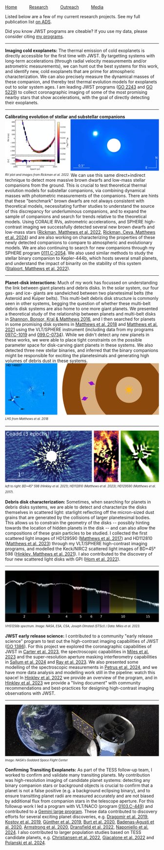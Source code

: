 [Home](index) &emsp; &emsp; [Research](research) &emsp; &emsp; [Outreach](outreach) &emsp; &emsp; [Media](media)
&emsp;

Listed below are a few of my current research projects. See my full publication list [on ADS](https://ui.adsabs.harvard.edu/public-libraries/3q9CQGufQNOelb8sO5DOpg).

Did you know JWST programs are citeable? If you use my data, please consider citing [my programs](https://ui.adsabs.harvard.edu/public-libraries/xFQUETUSR_-PVw69WskaFQ).

---
**Imaging cold exoplanets:** The thermal emission of cold exoplanets is directly accessible for the first time with JWST. By targetting systems with long-term accelerations (through radial velocity measurements and/or astrometric measurements), we can hunt out the best systems for this work, and identify new, cold exoplanets that are prime for atmospheric characterization. We can also precisely measure the dynamical masses of these companion, and thereby test thermal evolution models for exoplanets out to solar system ages. I am leading JWST programs ([GO 2243](https://www.stsci.edu/cgi-bin/get-proposal-info?id=2243&observatory=JWST&pi=1) and [GO 5229](https://www.stsci.edu/cgi-bin/get-proposal-info?id=5229&observatory=JWST&pi=1)) to collect coronagraphic imaging of some of the most promising nearby stars that show accelerations, with the goal of directly detecting their exoplanets.

---
**Calibrating evolution of stellar and substellar companions** 
[<img src="images/research/rickman22.png" alt="Two panels, showing on the left a radial velocity curve and on the right a high-contrast image with a visible stellar companion" />](https://ui.adsabs.harvard.edu/abs/2017ApJ...843L..12M/abstract)
<sup><sub>*RV plot and images from Rickman et al. 2022.*</sub></sup>
We can use this same direct+indirect technique to detect more massive brown dwarfs and low-mass stellar companions from the ground. This is crucial to test theoretical thermal evolution models for substellar companions, via combining dynamical masses with photometric measurements of the companions. There are hints that these "benchmark" brown dwarfs are not always consistent with theoretical models, necessitating further studies to understand the source of this discrepancy for underluminous companions, and to expand the sample of companions and search for trends relative to the theoretical models. Using CORALIE RVs, astrometric accelerations, and SPHERE high-contrast imaging we successfully detected several new brown dwarfs and low-mass stars ([Rickman, Matthews et al. 2022](https://ui.adsabs.harvard.edu/abs/2022A%26A...668A.140R/abstract), [Rickman, Ceva, Matthews et al. 2024](https://ui.adsabs.harvard.edu/abs/2024A%26A...684A..88R/abstract)) and are also working on characterizing the properties of these newly detected companions to compare to atmospheric and evolutionary models. We are also continuing to search for new companions through my SPHERE program [0111.C-2054](http://archive.eso.org/wdb/wdb/eso/approved_runs/query?tel=UT3&prog_id=111.24YA.001&period=111&remarks=%20).  We also used similar methods to study the stellar binary companion to Kepler-444b, which hosts several small planets, and understand the impact of binarity on the stability of this system ([Stalport, Matthews et al. 2022](https://ui.adsabs.harvard.edu/abs/2022A%26A...667A.128S/abstract)).

<!---
---

**Atmospheric studies with JWST spectroscopy:** Once we've detected these objects, we also want to characterize them! Free-floating brown dwarfs provide excellent analogs to giant exoplanet atmospheres, without some of the complications of having to remove light from a nearby star. I'm working with the MIRI Exoplanet GTO team to characterize cold nearby brown dwarfs, and will soon be leading a program to collect spectroscopy of the benchmark brown dwarf binary Eps Ind BA/BB over its full luminous range through JWST program [GO 5765](https://www.stsci.edu/cgi-bin/get-proposal-info?id=5765&observatory=JWST&pi=1).
-->

---

**Planet-disk interactions:** Much of my work has focussed on understanding the link between giant planets and debris disks. In the solar system, our four gas- and ice- giants are sandwiched between two planetesimal belts (the Asteroid and Kuiper belts). This multi-belt debris disk structure is commonly seen in other systems, begging the question of whether these multi-belt debris disk systems are also home to one more giant planets. We presented a theoretical study of the relationship between planets and multi-belt disks in [Shannon, Bonsor, Kral & Matthews 2016](https://ui.adsabs.harvard.edu/abs/2016MNRAS.462L.116S/abstract), and I then searched for planets in some promising disk systems in [Matthews et al. 2018](https://ui.adsabs.harvard.edu/abs/2018MNRAS.480.2757M/abstract) and [Matthews et al. 2021](https://ui.adsabs.harvard.edu/abs/2021AJ....161...78M/abstract) using the VLT/SPHERE instrument (including data from my programs [097.C-1019](http://archive.eso.org/wdb/wdb/eso/approved_runs/query?tel=UT3&prog_id=097.C-1019(A)&period=97&remarks=%20) and [099.C-0734](http://archive.eso.org/wdb/wdb/eso/approved_runs/query?tel=UT3&prog_id=099.C-0734(A)&period=99&remarks=%20)). While we didn't detect any new planets in these works, we were able to place tight constraints on the possible parameter space for disk-carving giant planets in these systems. We also detected three new stellar binaries, and inferred that the binary companions might be responsible for exciting the planetesimals and generating high volumes of debris dust in these systems.
[<img src="images/research/planetdisk.png" alt="High contrast image with several candidate companions masked, and a cartoon of two planets in a multi-belt debris disk" />](https://ui.adsabs.harvard.edu/abs/2018MNRAS.480.2757M/abstract)
<sup><sub>*LHS from Matthews et al. 2018*</sub></sup>

---
[<img src="images/research/threedisks.png" alt="Three panels showing high-contrast images of debris disks" />](https://ui.adsabs.harvard.edu/abs/2017ApJ...843L..12M/abstract)
<sup><sub>*left to right: BD+45° 598 (Hinkley et al. 2021); HD112810 (Matthews et al. 2023); HD129590 (Matthews et al. 2017).*</sub></sup>

**Debris disk characterization:** Sometimes, when searching for planets in debris disks systems, we are able to detect and characterize the disks themselves in scattered light: starlight reflecting off the micron-sized dust grains that are generated by the collisions of larger planetesimal bodies. This allows us to constrain the geometry of the disks -- possibly hinting towards the location of hidden planets in the disk -- and can also allow the compositions of these grain particles to be studied. I collected the first scattered light images of HD129590 ([Matthews et al. 2017](https://ui.adsabs.harvard.edu/abs/2017ApJ...843L..12M/abstract)) and HD112810 ([Matthews et al. 2023](https://ui.adsabs.harvard.edu/abs/2023A%26A...679A..58M/abstract)) through my VLT/SPHERE high-contrast imaging programs, and modelled the Keck/NIRC2 scattered light images of BD+45° 598 ([Hinkley, Matthews et al. 2021](https://ui.adsabs.harvard.edu/abs/2021ApJ...912..115H/abstract)). I also contributed to the discovery of four new scattered light disks with GPI ([Hom et al. 2022](https://ui.adsabs.harvard.edu/abs/2020AJ....159...31H/abstract)).

<!---
---

**The ISPY program:** I am a member of the NACO-ISPY (Imaging Survey for Planets around Young stars) program, a large program to "spy" planets in nearby protoplanetary & debris disks using NACO L' high-contrast imaging. A highlight of this work was a large study of 178 debris disks, to make predictions about the giant planets that are believed to be shaping these disks ([Pearce et al. 2022](https://ui.adsabs.harvard.edu/abs/2022A%26A...659A.135P/abstract)). Several of these targets are scheduled for JWST observations to search for those giant planets, including the remarkably eccentric HD53143 debris disk [Pearce & Matthews et al. program GO 3973](https://www.stsci.edu/cgi-bin/get-proposal-info?id=3973&observatory=JWST&pi=1). We also looked at the demographics of forming protoplanets, and the impact of extinction on the detectability of these objects [Cugno et al. 2023](https://ui.adsabs.harvard.edu/abs/2023A%26A...669A.145C/abstract).
-->

---
[<img src="images/research/vhs1256_crop.png" alt="Spectrum of VHS1256b" />](https://webbtelescope.org/contents/media/images/2023/105/01GVK7FNJ570WFZF0C0K4DW45Y)
<sup><sub>*VHS1256b spectrum. Image: NASA, ESA, CSA, Joseph Olmsted (STScI) / Data: Miles et al. 2023.*</sub></sup>


**JWST early release science:** I contributed to a community "early release science" program to test out the high-contrast imaging capabilities of JWST ([GO 1386](https://www.stsci.edu/jwst/science-execution/approved-programs/dd-ers/program-1386)). For this project we explored the coronagraphic capabilities of JWST in [Carter et al. 2023](https://ui.adsabs.harvard.edu/abs/2023ApJ...951L..20C/abstract), the spectroscopic capabilities in [Miles et al. 2023](https://ui.adsabs.harvard.edu/abs/2023ApJ...946L...6M/abstract) and the super-resolution aperture masking interferometry capabilities in [Sallum et al. 2024](https://ui.adsabs.harvard.edu/abs/2024ApJ...963L...2S/abstract) and [Ray et al. 2023](https://ui.adsabs.harvard.edu/abs/2023arXiv231011508R/abstract). We also presented some modelling of the spectroscopic measurements in [Petrus et al. 2024](https://ui.adsabs.harvard.edu/abs/2024ApJ...966L..11P/abstract), and we have more data analysis and modelling work still in the pipeline: watch this space! In [Hinkley et al. 2022](https://ui.adsabs.harvard.edu/abs/2022PASP..134i5003H/abstract) we provide an overview of the program, and in [Hinkley et al. 2023](https://arxiv.org/abs/2301.07199) we provide a "living document" with community recommendations and best-practices for designing high-contrast imaging observations with JWST.

---
[<img src="images/research/tess_earth.png" alt="Mock-up image of the TESS satellite flying away from Earth" />](https://news.mit.edu/2019/tess-discovers-first-earth-sized-planet-0416)
<sup><sub>*Image: NASA's Goddard Space Flight Center*</sub></sup>

**Confirming Transiting Exoplanets:** As part of the TESS follow-up team, I worked to confirm and validate many transiting planets. My contribution was high-resolution imaging of candidate planet systems: detecting any binary companion stars or background objects is crucial to confirm that a planet is not a false positive (e.g. a background eclipsing binary), and to ensure transitting planet radii are measured accurately and are not biased by additional flux from companion stars in the telescope aperture. For this followup work I led a program with VLT/NACO (program [0103.C-449](http://archive.eso.org/wdb/wdb/eso/approved_runs/query?tel=UT1&prog_id=0103.C-0449(A)&period=103&remarks=%20)) and contributed to a [Gemini large program](https://www.gemini.edu/observing/phase-i/llp/approved-llps/validating-tess-exoplanet-candidates). These data contributed to discovery efforts for several exciting planet discoveries, e.g. [Dragomir et al. 2019](https://ui.adsabs.harvard.edu/abs/2019ApJ...875L...7D/abstract), [Kostov et al. 2019](https://ui.adsabs.harvard.edu/abs/2019AJ....158...32K/abstract), [Günther et al. 2019](https://ui.adsabs.harvard.edu/abs/2019NatAs...3.1099G/abstract), [Burt et al. 2020](https://ui.adsabs.harvard.edu/abs/2020AJ....160..153B/abstract), [Badenas-Agusti et al. 2020](https://ui.adsabs.harvard.edu/abs/2020AJ....160..113B/abstract), [Armstrong et al. 2020](https://ui.adsabs.harvard.edu/abs/2020Natur.583...39A/abstract), [Dransfield et al. 2022](https://ui.adsabs.harvard.edu/abs/2022MNRAS.515.1328D/abstract), [Naponiello et al. 2024](https://ui.adsabs.harvard.edu/abs/2023Natur.622..255N/abstract). I also contributed to larger population studies based on TESS candidate planets, e.g. [Christiansen et al. 2022](https://ui.adsabs.harvard.edu/abs/2022AJ....163..244C/abstract), [Giacalone et al. 2022](https://ui.adsabs.harvard.edu/abs/2022AJ....163...99G/abstract) and [Polanski et al. 2024](https://ui.adsabs.harvard.edu/abs/2024ApJS..272...32P/abstract).



<!---
PI obs not noted: Keck/NIRC2 2.5 nights. 47/2020B N161; 2019B N113. 
-->

<!---
JWST co-I obs not noted
3337: Bardalez Gagliuffi https://www.stsci.edu/cgi-bin/get-proposal-info?id=3337&observatory=JWST&pi=1
4050: Carter I https://www.stsci.edu/cgi-bin/get-proposal-info?id=4050&observatory=JWST&pi=1
5835: Carter II https://www.stsci.edu/cgi-bin/get-proposal-info?id=5835&observatory=JWST&pi=1
6005: Biller https://www.stsci.edu/cgi-bin/get-proposal-info?id=6005&observatory=JWST&pi=1
6122: Bowens Rubin https://www.stsci.edu/cgi-bin/get-proposal-info?id=6122&observatory=JWST&pi=1
-->